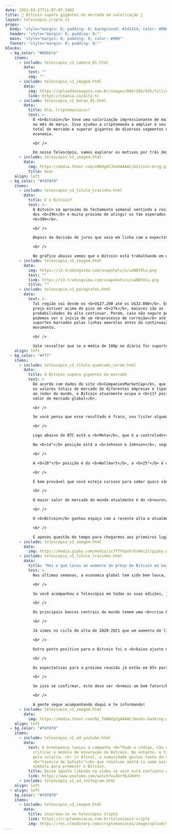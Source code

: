 ```yaml
---
date: 2023-03-27T11:07:07.540Z
title: 🚀 Bitcoin supera gigantes do mercado em valorização 🌝
layout: telescopio_cripto_v1
props:
  body: 'style="margin: 0; padding: 0; background: #141414; color: #000"'
  header: 'style="margin: 0; padding: 0;"'
  main: 'style="margin: 0; padding: 0; color: #000"'
  footer: 'style="margin: 0; padding: 0;"'
blocks:
  - bg_color: "#00bb7e"
    items:
      - include: telescopio_v1_cabeca_01.html
        data:
          text: ""
          img: ""
      - include: telescopio_v1_imagem.html
        data:
          img: https://uploaddeimagens.com.br/images/004/384/545/full/Altseason_Newsletter_final.png?1678449695
          link: https://cmania.co/alt2-tc
      - include: telescopio_v1_balao_01.html
        data:
          title: Olá, Criptomaníacos!
          text: >-
            O <b>Bitcoin</b> teve uma valorização impressionante de mais de 20%
            no mês de março. Isso ajudou a criptomoeda a ampliar o seu valor
            total de mercado e superar gigantes de diversos segmentos da
            economia. 

            <br /> 

            Em nosso Telescópio, vamos explorar os motivos por trás dessa <b>valorização</b> e entender como o Bitcoin está se consolidando cada vez mais como uma alternativa <b>viável e vantajosa</b> aos investimentos tradicionais.
      - include: telescopio_v1_imagem.html
        data:
          img: https://media.tenor.com/vRDdyHlJUo8AAAAC/bitcoin-brcg.gif
          title: bear
    align: left
  - bg_color: "#f0f0f0"
    items:
      - include: telescopio_v1_titulo_tracinho.html
        data:
          title: E o Bitcoin?
          text: >-
            O Bitcoin se aproxima do fechamento semanal sentindo a resistência
            dos <b>29k</b> e muito próximo de atingir os tão esperados
            <b>30k</b>.

            <br /> 

            Depois da decisão de juros que veio em linha com a expectativa e a <b>possibilidade de aumentos menores</b> (e até uma pausa nas próximas decisões), o preço briga para se consolidar acima dos <b>28k</b>.

            <br /> 

            No gráfico abaixo vemos que o Bitcoin está trabalhando em uma região de <b>demanda e de forte interesse</b>, sendo que em outros momentos o Bitcoin ficou preso nesse nível por um período considerável marcado no gráfico com elipses brancas.
      - include: telescopio_v1_imagem.html
        data:
          img: https://s3.tradingview.com/snapshots/u/uaNDt0lu.png
          text: ""
          link: https://s3.tradingview.com/snapshots/u/uaNDt0lu.png
          title: ""
      - include: telescopio_v1_paragrafos.html
        data:
          text: >-
            Tal região vai desde os <b>U$27.200 até os U$32.000</b>. Enquanto o
            preço estiver acima do piso em <b>27k</b>, maiores são as
            probabilidades da alta continuar. Porém, caso não segure por aí,
            podemos ver o início de um <b>processo de correção</b> até os
            suportes marcados pelas linhas amarelas antes da continuação do
            movimento.

            <br /> 

            Vale ressaltar que se a média de 100p no diário for suporte, ainda temos uma <b>tendência de alta no médio prazo</b>. Tal apoio está nos <b>$22.420</b>, atualmente.
    align: left
  - bg_color: "#fff"
    items:
      - include: telescopio_v1_titulo_quadrado_verde.html
        data:
          title: O Bitcoin supera gigantes do mercado
          text: >
            De acordo com dados do site <b>CompaniesMarketCap</b>, que informa
            os valores totais de mercado de diferentes empresas e tipos de ativo
            ao redor do mundo, o Bitcoin atualmente ocupa a <b>11ª posição em
            valor de mercado global</b>. 

            <br /> 

            Se você pensa que esse resultado é fraco, vou listar algumas empresas que ficam abaixo do Bitcoin neste ranking…

            <br /> 

            Logo abaixo do BTC está a <b>Meta</b>, que é a controladora do <b>Facebook, Wpp e Insta</b>.

            Na <b>14°</b> posição está a <b>Johnson & Johnson</b>, seguida pela <b>Visa</b>.

            <br /> 

            A <b>20°</b> posição é do <b>Wallmart</b>, a <b>25°</b> é da <b>Master Card</b> e a <b>28°</b> é da <b>Samsumg</b>.

            <br /> 

            É bem provável que você esteja curioso para saber quais são os ativos e empresas que estão lá no <b>topo da lista</b>, né?

            <br /> 

            O maior valor de mercado do mundo atualmente é do <b>ouro</b>, com quase <b>US$ 13 trilhões</b> de valor. A medalha de prata é da gigante de tecnologia <b>Apple</b>, com cerca de <b>US$ 2.5 trilhões</b>. Para completar o pódio temos a <b>Microsoft</b>, com pouco mais de <b>US$ 2 trilhões</b>. 

            <br /> 

            O <b>Bitcoin</b> ganhou espaço com a recente alta e atualmente possui um valor de mercado de mais de <b>US$ 500 bilhões</b>, já se preparando para entrar no <b>"top 10”<b>, que hoje é da <b>Tesla</b>, empresa automobilística de Elon Musk.

            <br /> 

            É apenas questão de tempo para chegarmos aos primeiros lugares. 
      - include: telescopio_v1_imagem.html
        data:
          img: https://media.giphy.com/media/ic7ffYUqcKrGrN4c2l/giphy.gif
      - include: telescopio_v1_titulo_tracinho.html
        data:
          title: "Mas o que levou ao aumento do preço do Bitcoin em março de 2023? "
          text: >
            Nas últimas semanas, a economia global tem sido bem louca, não é?

            <br /> 

            Se você acompanhou o Telescópio em todas as suas edições, já viu que <b>os fatores macroeconômicos foram favoráveis ao Bitcoin</b> de um tempo para cá. 

            <br /> 

            Os principais bancos centrais do mundo temem uma <b>crise bancária global</b> e estão querendo <b>aumentar a liquidez</b> no mercado. 

            <br /> 

            Já vimos no ciclo de alta de 2020-2021 que um aumento de liquidez significa <b>alta para as criptomoedas e ativos de risco</b>. Podemos estar passando por um movimento parecido com o de alguns anos atrás.

            <br /> 

            Outro ponto positivo para o Bitcoin foi o <b>baixo ajuste na taxa de juros</b> americana, na casa dos <b>0,25%</b>. Esse aumento bem sutil pode ser interpretado como uma tentativa de evitar pânico em relação à situação bancária. 

            <br /> 

            As expectativas para a próxima reunião já estão em 85% para <b>manter a taxa de juros inalterada</b>, em 3 de maio. 

            <br /> 

            Se isso se confirmar, este deve ser <b>mais um bom fator</b> para que o Bitcoin tente uma jornada por patamares mais altos.

            <br /> 

            A gente segue acompanhando daqui e te informando!
      - include: telescopio_v1_imagem.html
        data:
          img: https://media.tenor.com/N1_TH6WZgCgAAAAC/banks-banking.gif
    align: left
  - bg_color: "#f0f0f0"
    items:
      - include: telescopio_v1_ad_youtube.html
        data:
          text: O Greenpeace lançou a campanha <b>“Mude o código, não o clima”</b> para
            criticar o modelo de mineração do Bitcoin. No entanto, o tiro saiu
            pela culatra. <br /> Afinal, a comunidade gostou tanto da estátua
            <b>"Caveira de Satoshi"</b> que resolveu adotá-la como mais um
            símbolo para promover o Bitcoin.
          title: Deixa aquele likezão no vídeo se você está confiante no BTC!
          link: https://www.youtube.com/watch?v=XkrY6JU94Yc
      - include: telescopio_v1_ad_instagram.html
    align: left
  - align: left
    bg_color: "#f0f0f0"
    items:
      - include: telescopio_v1_imagem.html
        data:
          title: inscreva-se no telescópio cripto
          link: https://criptomaniacos.com.br/telescopio-cripto
          img: https://res.cloudinary.com/criptomaniacos/image/upload/v1662133224/telescopio/inscreva-se-telescopio.png
---
```


